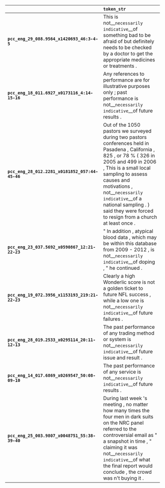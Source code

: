 |                                                 | `token_str`                                                                                                                                                                                                                                                                                                                                  |
|:------------------------------------------------|:---------------------------------------------------------------------------------------------------------------------------------------------------------------------------------------------------------------------------------------------------------------------------------------------------------------------------------------------|
| **`pcc_eng_29_088.9564_x1420693_46:3-4-5`**     | This is not__``necessarily indicative``__of something bad to be afraid of but definitely needs to be checked by a doctor to get the appropriate medicines or treatments .                                                                                                                                                                    |
| **`pcc_eng_18_011.6927_x0173116_4:14-15-16`**   | Any references to performance are for illustrative purposes only ; past performance is not__``necessarily indicative``__of future results .                                                                                                                                                                                                  |
| **`pcc_eng_28_012.2281_x0181852_057:44-45-46`** | Out of the 1050 pastors we surveyed during two pastors conferences held in Pasadena , California , 825 , or 78 % ( 326 in 2005 and 499 in 2006 , This is a small local sampling to assess causes and motivations , not__``necessarily indicative``__of a national sampling . ) said they were forced to resign from a church at least once . |
| **`pcc_eng_23_037.5692_x0590867_12:21-22-23`**  | " In addition , atypical blood data , which may be within this database from 2009 - 2012 , is not__``necessarily indicative``__of doping , " he continued .                                                                                                                                                                                  |
| **`pcc_eng_19_072.3956_x1153193_219:21-22-23`** | Clearly a high Wonderlic score is not a golden ticket to future NFL success , while a low one is not__``necessarily indicative``__of future failures .                                                                                                                                                                                       |
| **`pcc_eng_28_019.2533_x0295114_20:11-12-13`**  | The past performance of any trading method or system is not__``necessarily indicative``__of future issue and result .                                                                                                                                                                                                                        |
| **`pcc_eng_14_017.6869_x0269547_50:08-09-10`**  | The past performance of any service is not__``necessarily indicative``__of future results .                                                                                                                                                                                                                                                  |
| **`pcc_eng_25_003.9807_x0048751_55:38-39-40`**  | During last week 's meeting , no matter how many times the four men in dark suits on the NRC panel referred to the controversial email as " a snapshot in time , " claiming it was not__``necessarily indicative``__of what the final report would conclude , the crowd was n't buying it .                                                  |
